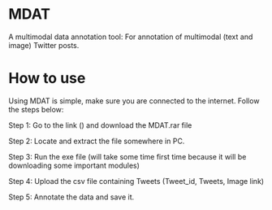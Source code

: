 # MDAT
A multimodal data annotation tool: For annotation of multimodal (text and image) Twitter posts.

# How to use
Using MDAT is simple, make sure you are connected to the internet. Follow the steps below:

Step 1: Go to the link () and download the MDAT.rar file

Step 2: Locate and extract the file somewhere in PC.

Step 3: Run the exe file (will take some time first time because it will be downloading some important modules)

Step 4: Upload the csv file containing Tweets (Tweet_id, Tweets, Image link)

Step 5: Annotate the data and save it.

